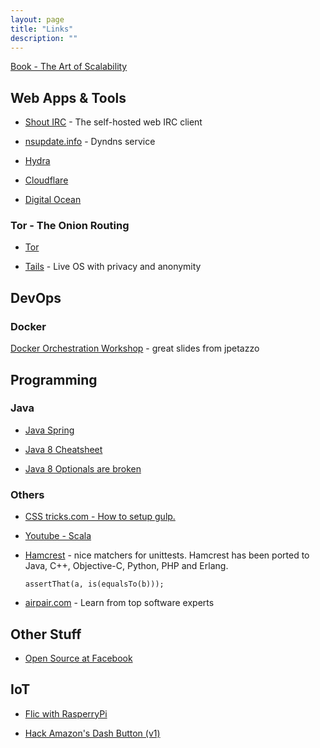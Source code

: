 ```yaml
---
layout: page
title: "Links"
description: ""
---
```



[Book - The Art of Scalability](https://www.amazon.de/Art-Scalability-Architecture-Organizations-Enterprise/dp/0134032802)



## Web Apps &amp; Tools

* [Shout IRC](http://shout-irc.com/) - The self-hosted web IRC client

* [nsupdate.info](nsupdate.info.) - Dyndns service

* [Hydra](http://sectools.org/tool/hydra/)

* [Cloudflare](https://www.cloudflare.com)

* [Digital Ocean](https://www.digitalocean.com)


### Tor - The Onion Routing

* [Tor](https://www.torproject.org/)

* [Tails](https://tails.boum.org/) - Live OS with privacy and anonymity



## DevOps

### Docker

[Docker Orchestration Workshop](http://cdn.gitcdn.link/cdn/jpetazzo/orchestration-workshop/master/www/htdocs/index.html) - great slides from jpetazzo


## Programming

### Java


* [Java Spring](http://www.tutorialspoint.com/spring/index.htm)

* [Java 8 Cheatsheet](http://www.java8.org/)

* [Java 8 Optionals are broken](https://developer.atlassian.com/blog/2015/08/optional-broken/)


### Others

* [CSS tricks.com - How to setup gulp.](https://css-tricks.com/gulp-for-beginners/)

* [Youtube - Scala](https://www.youtube.com/watch?v=DzFt0YkZo8M)

* [Hamcrest](https://code.google.com/p/hamcrest/) - nice matchers for unittests.
   Hamcrest has been ported to Java, C++, Objective-C, Python, PHP and Erlang.

  ``` assertThat(a, is(equalsTo(b))); ```


* [airpair.com](https://www.airpair.com/software-experts) - Learn from top software experts






## Other Stuff

* [Open Source at Facebook](https://code.facebook.com/posts/463284987129903/oscon-2015-how-facebook-open-sources-at-scale/)


## IoT

* [Flic with RasperryPi](https://github.com/50ButtonsEach/fliclib-linux-hci)

* [Hack Amazon's Dash Button (v1)](https://github.com/maximus64/amazon-dash-wiced)

